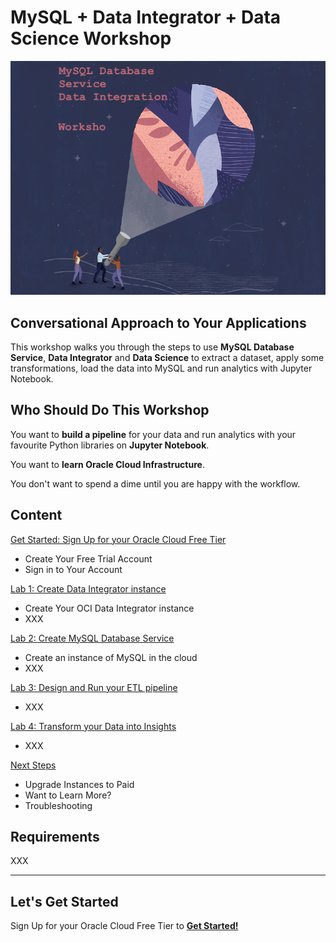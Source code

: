 # MySQL + Data Integrator + Data Science Workshop

![Oracle Workshop](./images/banner.png)

## Conversational Approach to Your Applications

This workshop walks you through the steps to use **MySQL Database Service**, **Data Integrator** and **Data Science** to extract a dataset, apply some transformations, load the data into MySQL and run analytics with Jupyter Notebook.

## Who Should Do This Workshop

You want to **build a pipeline** for your data and run analytics with your favourite Python libraries on **Jupyter Notebook**.

You want to **learn Oracle Cloud Infrastructure**.

You don't want to spend a dime until you are happy with the workflow.

## Content

[Get Started: Sign Up for your Oracle Cloud Free Tier](lab0/README.md)

- Create Your Free Trial Account
- Sign in to Your Account

[Lab 1: Create Data Integrator instance](lab1/README.md)

- Create Your OCI Data Integrator instance
- XXX

[Lab 2: Create MySQL Database Service](lab2/README.md)

- Create an instance of MySQL in the cloud
- XXX

[Lab 3: Design and Run your ETL pipeline](lab3/README.md)

- XXX

[Lab 4: Transform your Data into Insights](lab4/README.md)

- XXX

[Next Steps](next/README.md)

- Upgrade Instances to Paid
- Want to Learn More?
- Troubleshooting

## Requirements

XXX

---

## Let's Get Started

Sign Up for your Oracle Cloud Free Tier to [**Get Started!**](./lab0/README.md)
